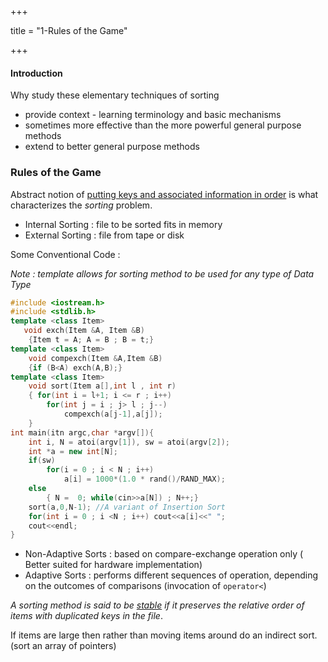 +++

title = "1-Rules of the Game"

+++

#### Introduction

Why study these elementary techniques of sorting

- provide context - learning terminology and basic mechanisms
- sometimes more effective than the more powerful general purpose methods
- extend to better general purpose methods

### Rules of the Game

Abstract notion of <u>putting keys and associated information in order</u> is what characterizes the *sorting* problem.

- Internal Sorting : file to be sorted fits in memory
- External Sorting : file from tape or disk

Some Conventional Code :

*Note  : template allows for sorting method to be used for any type of Data Type*

````c++
#include <iostream.h>
#include <stdlib.h>
template <class Item>
   void exch(Item &A, Item &B)
	{Item t = A; A = B ; B = t;}
template <class Item>
    void compexch(Item &A,Item &B)
	{if (B<A) exch(A,B);}
template <class Item>
    void sort(Item a[],int l , int r)
	{ for(int i = l+1; i <= r ; i++)
        for(int j = i ; j> l ; j--)
            compexch(a[j-1],a[j]);
	}
int main(itn argc,char *argv[]){
    int i, N = atoi(argv[1]), sw = atoi(argv[2]);
    int *a = new int[N];
    if(sw)
        for(i = 0 ; i < N ; i++)
            a[i] = 1000*(1.0 * rand()/RAND_MAX);
    else
    	{ N =  0; while(cin>>a[N]) ; N++;}
    sort(a,0,N-1); //A variant of Insertion Sort
    for(int i = 0 ; i <N ; i++) cout<<a[i]<<" ";
    cout<<endl;
}
````

- Non-Adaptive Sorts : based on compare-exchange operation only ( Better suited for hardware implementation)
- Adaptive Sorts : performs different sequences of operation, depending on the outcomes of comparisons (invocation of `operator<`)

*A sorting method is said to be <u>stable</u> if it preserves the relative order of items with duplicated keys in the file*.

If items are large then rather than moving items around do an indirect sort.(sort an array of pointers)